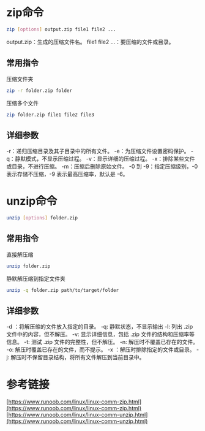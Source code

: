 # zip命令
```bash
zip [options] output.zip file1 file2 ...
```
output.zip：生成的压缩文件名。
file1 file2 ...：要压缩的文件或目录。

## 常用指令
压缩文件夹
```bash
zip -r folder.zip folder
```

压缩多个文件
```bash
zip folder.zip file1 file2 file3
```

## 详细参数
-r：递归压缩目录及其子目录中的所有文件。
-e：为压缩文件设置密码保护。
-q：静默模式，不显示压缩过程。
-v：显示详细的压缩过程。
-x：排除某些文件或目录，不进行压缩。
-m：压缩后删除原始文件。
-0 到 -9：指定压缩级别，-0 表示存储不压缩，-9 表示最高压缩率，默认是 -6。


# unzip命令
```bash
unzip [options] folder.zip
```

## 常用指令
直接解压缩
```bash
unzip folder.zip
```

静默解压缩到指定文件夹
```bash
unzip -q folder.zip path/to/target/folder
```

## 详细参数
-d <directory>：将解压缩的文件放入指定的目录。
-q: 静默状态，不显示输出
-l: 列出 .zip 文件中的内容，但不解压。
-v: 显示详细信息，包括 .zip 文件的结构和压缩率等信息。
-t: 测试 .zip 文件的完整性，但不解压。
-n: 解压时不覆盖已存在的文件。
-o: 解压时覆盖已存在的文件，而不提示。
-x <pattern>：解压时排除指定的文件或目录。
-j: 解压时不保留目录结构，将所有文件解压到当前目录中。

# 参考链接
[https://www.runoob.com/linux/linux-comm-zip.html](https://www.runoob.com/linux/linux-comm-zip.html)
[https://www.runoob.com/linux/linux-comm-unzip.html](https://www.runoob.com/linux/linux-comm-unzip.html)
